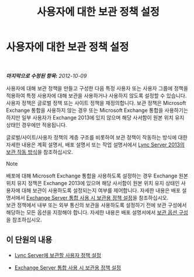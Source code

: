 ﻿---
title: 사용자에 대한 보관 정책 설정
TOCTitle: 사용자에 대한 보관 정책 설정
ms:assetid: 1bbb45df-0590-4c66-9d65-d25526f57790
ms:mtpsurl: https://technet.microsoft.com/ko-kr/library/JJ204722(v=OCS.15)
ms:contentKeyID: 49302973
ms.date: 08/10/2015
mtps_version: v=OCS.15
ms.translationtype: HT
---

# 사용자에 대한 보관 정책 설정

 

_**마지막으로 수정된 항목:** 2012-10-09_

사용자에 대해 보관 정책을 만들고 구성한 다음 특정 사용자 또는 사용자 그룹에 정책을 적용하여 특정 사용자에 대해 보관을 사용하거나 사용하지 않도록 설정할 수 있습니다. 사용자 정책은 글로벌 정책 또는 사이트 정책을 재정의합니다. 보관 정책은 Microsoft Exchange 통합을 사용하지 않는 경우 또는 Microsoft Exchange 통합을 사용하기는 하지만 일부 사용자가 Exchange 2013에 있지 않으며 해당 사서함이 원본 위치 유지 상태인 경우에만 적용됩니다.

글로벌/사이트/사용자 정책의 계층 구조를 비롯하여 보관 정책이 작동하는 방식에 대한 자세한 내용은 계획 설명서, 배포 설명서 또는 작업 설명서에서 [Lync Server 2013의 보관 작동 방식](lync-server-2013-how-archiving-works.md)을 참조하십시오.


> [!NOTE]
> 배포에 대해 Microsoft Exchange 통합을 사용하도록 설정하는 경우 Exchange 원본 위치 유지 정책은 Exchange 2013에 있으며 해당 사서함이 원본 위치 유지 상태인 사용자에 대해 보관이 사용하도록 설정되는지 여부를 제어합니다. 자세한 내용은 배포 설명서에서 <A href="lync-server-2013-setting-up-policies-for-archiving-when-using-exchange-server-integration.md">Exchange Server 통합 사용 시 보관용 정책 설정</A>을 참조하십시오.<BR>보관 정책에서 내부 또는 외부 통신의 보관을 사용하도록 설정하기 전에 보관 구성에서 해당하는 모든 옵션을 지정해야 합니다. 자세한 내용은 배포 설명서에서 <A href="lync-server-2013-configuring-archiving-options.md">보관 옵션 구성</A>을 참조하십시오.



## 이 단원의 내용

  - [Lync Server에 보관할 사용자 정책 설정](lync-server-2013-setting-up-user-policies-for-archiving-in-lync-server.md)

  - [Exchange Server 통합 사용 시 보관용 정책 설정](lync-server-2013-setting-up-policies-for-archiving-when-using-exchange-server-integration.md)

